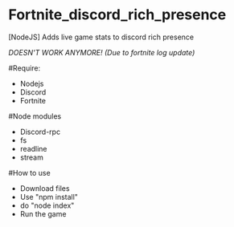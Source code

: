 # Fortnite_discord_rich_presence
[NodeJS] Adds live game stats to discord rich presence

*DOESN'T WORK ANYMORE! (Due to fortnite log update)*

#Require:
- Nodejs
- Discord
- Fortnite

#Node modules
- Discord-rpc
- fs
- readline
- stream

#How to use
- Download files
- Use "npm install"
- do "node index"
- Run the game
